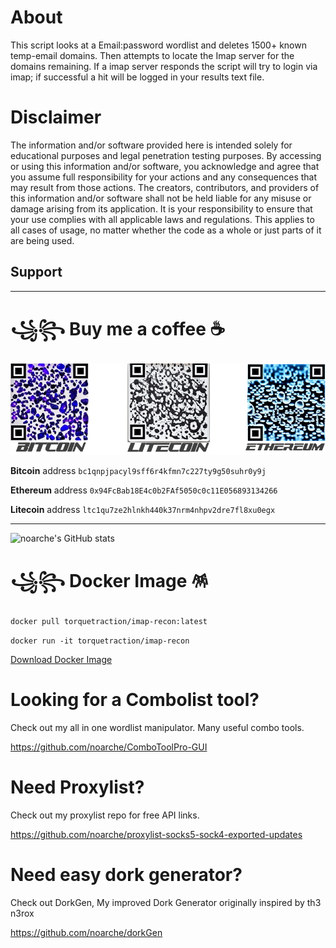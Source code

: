 # About

This script looks at a Email:password wordlist and deletes 1500+ known temp-email domains. Then attempts to locate the Imap server for the domains remaining. If a imap server responds the script will try to login via imap; if successful a hit will be logged in your results text file.

# Disclaimer

The information and/or software provided here is intended solely
for educational purposes and legal penetration testing purposes. 
By accessing or using this information and/or software, you 
acknowledge and agree that you assume full responsibility for your
actions and any consequences that may result from those actions. 
The creators, contributors, and providers of this information 
and/or software shall not be held liable for any misuse or damage
arising from its application. It is your responsibility to ensure 
that your use complies with all applicable laws and regulations. 
This applies to all cases of usage, no matter whether the code as 
a whole or just parts of it are being used.

## Support


-------------------------------------------------------------------

# ꧁꧂  Buy me a coffee ☕

![qrCode](https://raw.githubusercontent.com/noarche/cd-ripper/main/unrelated-ignore/CryptoQRcodes.png)

**Bitcoin** address `bc1qnpjpacyl9sff6r4kfmn7c227ty9g50suhr0y9j`


**Ethereum** address `0x94FcBab18E4c0b2FAf5050c0c11E056893134266`


**Litecoin** address `ltc1qu7ze2hlnkh440k37nrm4nhpv2dre7fl8xu0egx`



-------------------------------------------------------------------

![noarche's GitHub stats](https://github-readme-stats.vercel.app/api?username=noarche&show_icons=true&theme=transparent)

# ꧁꧂  Docker Image 🪅

`docker pull torquetraction/imap-recon:latest`

`docker run -it torquetraction/imap-recon`

[Download Docker Image](https://hub.docker.com/repository/docker/torquetraction/imap-recon/general)


# Looking for a Combolist tool?

Check out my all in one wordlist manipulator. Many useful combo tools. 

https://github.com/noarche/ComboToolPro-GUI

# Need Proxylist?

Check out my proxylist repo for free API links. 

https://github.com/noarche/proxylist-socks5-sock4-exported-updates

# Need easy dork generator? 

Check out DorkGen, My improved Dork Generator originally inspired by th3 n3rox

https://github.com/noarche/dorkGen
